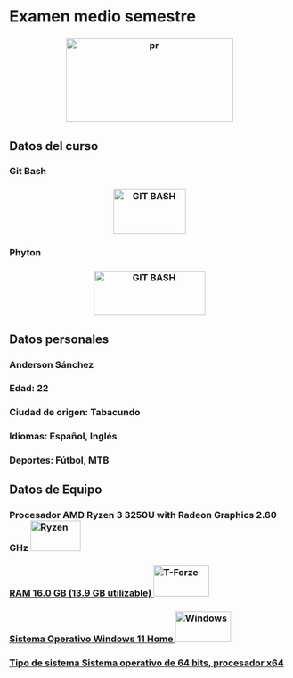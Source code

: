 # Examen medio semestre

<h3 align="center"><a href="https://pr/en/"> <img alt="pr" src="https://upload.wikimedia.org/wikipedia/commons/thumb/8/82/Gnu-bash-logo.svg/2560px-Gnu-bash-logo.svg.png" width="300" height="150"> </a></h3>

## **Datos del curso**
### Git Bash

<h3 align="center"><a href="https://Git.bash/en/"> <img alt="GIT BASH" src="https://www.gitkraken.com/wp-content/uploads/2021/07/GitBashLogo.jpg.webp" width="130" height="80"> </a></h3>

### Phyton
<h3 align="center"><a href="https://Git.bash/en/"> <img alt="GIT BASH" src="https://user-images.githubusercontent.com/117690512/203672167-909f3fa8-7400-4956-a69e-5c6aeba0c6d9.png" width="200" height="80"> </a></h3> 

## **Datos personales**
 
### Anderson Sánchez
### Edad: 22
### Ciudad de origen: Tabacundo
### Idiomas: Español, Inglés 
### Deportes: Fútbol, MTB


## **Datos de Equipo**
### **Procesador** AMD Ryzen 3 3250U with Radeon Graphics 2.60 GHz <a href="https://Ryzen/en/"> <img alt="Ryzen" src="https://www.logolynx.com/images/logolynx/c3/c3f43dce1adb8f757ccad1f23e2ecbf3.jpeg" width="90" height="55">
### **RAM** 16.0 GB (13.9 GB utilizable)  <a href="https://T-Forze/en/"> <img alt="T-Forze" src="https://images10.newegg.com/BizIntell/item/20/331/20-331-383/a55_091719.jpg" width="100" height="55">
### **Sistema Operativo** Windows 11 Home  <a href="https://Windows/en/"> <img alt="Windows" src="https://askleo.com/wp-content/uploads/2021/06/windows11-1200x681.jpg.webp" width="100" height="55">
### **Tipo de sistema** Sistema operativo de 64 bits, procesador x64

